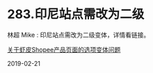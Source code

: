 # 283.印尼站点需改为二级

林超 Mike : 印尼站点需改为二级变体，详情看链接。

[关于虾皮](https://mp.weixin.qq.com/s/6BrHVEMW7tXRvD-3PsHNeg)[Shopee](https://mp.weixin.qq.com/s/6BrHVEMW7tXRvD-3PsHNeg)[产品页面的选项变体问题](https://mp.weixin.qq.com/s/6BrHVEMW7tXRvD-3PsHNeg)

2019-02-21